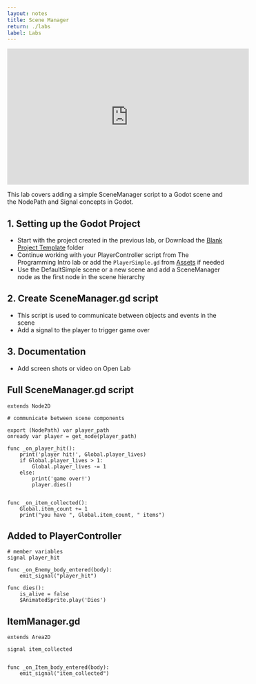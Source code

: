 ```yaml
---
layout: notes
title: Scene Manager
return: ./labs
label: Labs
---
```


<iframe width="560" height="315" src="https://www.youtube.com/embed/30I1BoK4UJ8?rel=0" frameborder="0" allowfullscreen></iframe>

This lab covers adding a simple SceneManager script to a Godot scene and the NodePath and Signal concepts in Godot.

## 1. Setting up the Godot Project
- Start with the project created in the previous lab, or Download the [Blank Project Template](./270_Template.zip) folder
- Continue working with your PlayerController script from The Programming Intro lab or add the `PlayerSimple.gd` from [Assets](./270_Assets.zip) if needed
- Use the DefaultSimple scene or a new scene and add a SceneManager node as the first node in the scene hierarchy

## 2. Create SceneManager.gd script
- This script is used to communicate between objects and events in the scene
- Add a signal to the player to trigger game over

## 3. Documentation
- Add screen shots or video on Open Lab

## Full SceneManager.gd script
```
extends Node2D

# communicate between scene components

export (NodePath) var player_path
onready var player = get_node(player_path)

func _on_player_hit():
	print('player hit!', Global.player_lives)
	if Global.player_lives > 1:
		Global.player_lives -= 1
	else:
		print('game over!')
		player.dies()


func _on_item_collected():
	Global.item_count += 1
	print("you have ", Global.item_count, " items")

```

## Added to PlayerController
```
# member variables
signal player_hit

func _on_Enemy_body_entered(body):
	emit_signal("player_hit")

func dies():
	is_alive = false
	$AnimatedSprite.play('Dies')
```

## ItemManager.gd
```
extends Area2D

signal item_collected


func _on_Item_body_entered(body):
	emit_signal("item_collected")

```